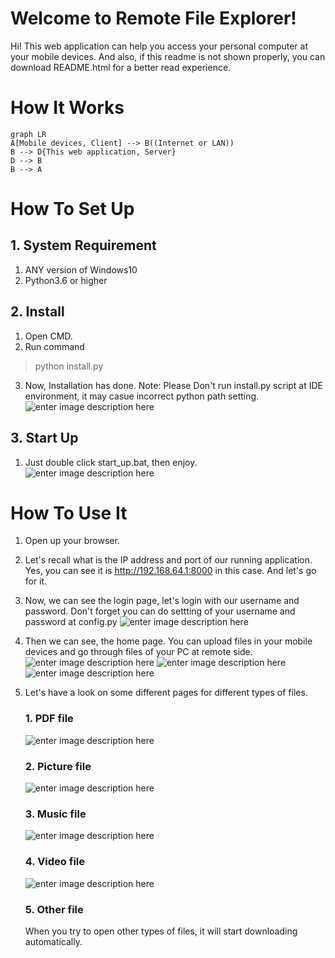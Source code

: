 # Welcome to Remote File Explorer!

Hi! This web application can help you access your personal computer at your mobile devices. And also, if this readme is not shown properly, you can download README.html for a better read experience.


# How It Works
```mermaid
graph LR
A[Mobile devices, Client] --> B((Internet or LAN))
B --> D{This web application, Server}
D --> B
B --> A
```
# How To Set Up
## 1. System Requirement
1. ANY version of Windows10
2. Python3.6 or higher
## 2. Install
1. Open CMD.
2. Run command 
> python install.py
3. Now, Installation has done.
Note: Please Don't run install.py script at IDE environment, it may casue incorrect python path setting.
![enter image description here](https://lh3.googleusercontent.com/Nwe7LqLFazBxMxu0ckEi6B0KiASMPYiPXtaTgEZ9TqtTcCHKmjSFM39Cv-8x22ErSX6wKG9kYE8)
## 3. Start Up
1. Just double click start_up.bat, then enjoy.
![enter image description here](https://lh3.googleusercontent.com/VM3gdovtOVPogro8cPGqaqftVdtloAyqIni66KxLx4TbJEwzwB02ea_mtvqE-HG79PKDlr6QPw4)
 
 # How To Use It
 1. Open up your browser.
 
 2. Let's recall what is the IP address and port of our running application. Yes, you can see it is http://192.168.64.1:8000 in this case. And let's go for it. 
 
 3. Now, we can see the login page, let's login with our username and password. Don't forget you can do settting of your username and password at config.py
![enter image description here](https://lh3.googleusercontent.com/w3RfwVpqoBTGA9clmoftyQqem4i0D1L-SJ9GrRwQbtb__Z6fUSIflH-ssZkOyup-E85qtiPPZ-Y)
 
 4. Then we can see, the home page. You can upload files in your mobile devices and go through files of your PC at remote side.
 ![enter image description here](https://lh3.googleusercontent.com/u12z0bQctTeHgBElH5I8k3B9cBdDXlgjizzBBFjJ8zNpNatKPRYQlQH4styITVXUmev9rL9EFH_U)
 ![enter image description here](https://lh3.googleusercontent.com/1v4t9nornw18qImbLvXG9zlMER3gpP0WiPiDVQF7MoH99PagYIZDLV0uQ9IlERkOODjZMi5Q6GsU)
 ![enter image description here](https://lh3.googleusercontent.com/jRqj5eXxOg1A7dwdIgicgJvsARW4ay26C1EN5BxY9Y69ECDvIaitCuehgl3dUCczlGg3Fljk-qrg)
 
 5. Let's have a look on some different pages for different types of files.
	### 1. PDF file
	![enter image description here](https://lh3.googleusercontent.com/0rk4osu7L76_1o5tR9pp5-Rp_vN9fZuB-6kdZLGsIxfBzwH5dfYFR1BtMkndFEFYSBwof13XFN25)

	### 2. Picture file
	![enter image description here](https://lh3.googleusercontent.com/mMp7RkNIs5AjUo2uhQxLW-P8LkbXG3fKu9bc3jpJyT3YZek8TruYcY1A_xJQIOT0AElqo9u8fyMb)

	### 3. Music file
	![enter image description here](https://lh3.googleusercontent.com/I3xCtX8dV1fQTqa462buVRnOJNpaufIl22HKcllS1zZwZ0X-0jhSqBLcrf9z4UwM-scD_MuXeY5M)

	### 4. Video file
	![enter image description here](https://lh3.googleusercontent.com/slhBgoX9uzVt5UnQghs_c01gS6i2SLKsyh78yCkJ6eRH4wnrBrKQ8_ardn59H-RTICw2BFPf3UTj)

	### 5. Other file
	When you try to open other types of files, it will start downloading automatically.


<!--stackedit_data:
eyJoaXN0b3J5IjpbLTU4MTU4MzQ0MCwtNTU2MTAwNzc4XX0=
-->